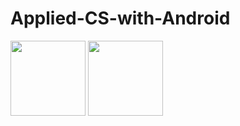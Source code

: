 # Applied-CS-with-Android

<img src="/../master/Unit 1: Anagrams/screenshot/s1.png" width="120">
<img src="/../master/Unit 1: Anagrams/screenshot/s2.png" width="120">
